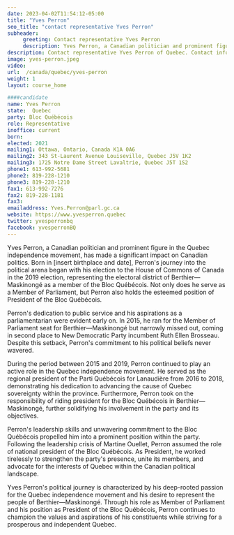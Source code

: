 ```yaml
---
date: 2023-04-02T11:54:12-05:00
title: "Yves Perron"
seo_title: "contact representative Yves Perron"
subheader:
     greeting: Contact representative Yves Perron
     description: Yves Perron, a Canadian politician and prominent figure in the Quebec independence movement, has made a significant impact on Canadian politics.
description: Contact representative Yves Perron of Quebec. Contact information for Yves Perron includes email address, phone number, and mailing address.
image: yves-perron.jpeg
video:
url:  /canada/quebec/yves-perron
weight: 1
layout: course_home

####candidate
name: Yves Perron
state:	Quebec
party: Bloc Québécois
role: Representative
inoffice: current
born:
elected: 2021
mailing1: Ottawa, Ontario, Canada K1A 0A6
mailing2: 343 St-Laurent Avenue Louiseville, Quebec J5V 1K2
mailing3: 1725 Notre Dame Street Lavaltrie, Quebec J5T 1S2
phone1: 613-992-5681
phone2: 819-228-1210
phone3: 819-228-1210
fax1: 613-992-7276
fax2: 819-228-1181
fax3:
emailaddress: Yves.Perron@parl.gc.ca
website: https://www.yvesperron.quebec
twitter: yvesperronbq
facebook: yvesperronBQ
---
```


Yves Perron, a Canadian politician and prominent figure in the Quebec independence movement, has made a significant impact on Canadian politics. Born in [insert birthplace and date], Perron's journey into the political arena began with his election to the House of Commons of Canada in the 2019 election, representing the electoral district of Berthier—Maskinongé as a member of the Bloc Québécois. Not only does he serve as a Member of Parliament, but Perron also holds the esteemed position of President of the Bloc Québécois.

Perron's dedication to public service and his aspirations as a parliamentarian were evident early on. In 2015, he ran for the Member of Parliament seat for Berthier—Maskinongé but narrowly missed out, coming in second place to New Democratic Party incumbent Ruth Ellen Brosseau. Despite this setback, Perron's commitment to his political beliefs never wavered.

During the period between 2015 and 2019, Perron continued to play an active role in the Quebec independence movement. He served as the regional president of the Parti Québécois for Lanaudière from 2016 to 2018, demonstrating his dedication to advancing the cause of Quebec sovereignty within the province. Furthermore, Perron took on the responsibility of riding president for the Bloc Québécois in Berthier—Maskinongé, further solidifying his involvement in the party and its objectives.

Perron's leadership skills and unwavering commitment to the Bloc Québécois propelled him into a prominent position within the party. Following the leadership crisis of Martine Ouellet, Perron assumed the role of national president of the Bloc Québécois. As President, he worked tirelessly to strengthen the party's presence, unite its members, and advocate for the interests of Quebec within the Canadian political landscape.

Yves Perron's political journey is characterized by his deep-rooted passion for the Quebec independence movement and his desire to represent the people of Berthier—Maskinongé. Through his role as Member of Parliament and his position as President of the Bloc Québécois, Perron continues to champion the values and aspirations of his constituents while striving for a prosperous and independent Quebec.
